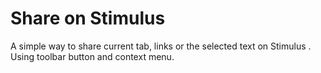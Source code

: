 # Share on Stimulus 

A simple way to share current tab, links or the selected text on Stimulus .  Using toolbar button and context menu.
